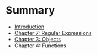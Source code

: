 # Summary

* [Introduction](README.md)
* [Chapter 7: Regular Expressions](chapter_7_regular_expressions.md)
* [Chapter 3: Objects](chapter_3_objects.md)
* Chapter 4: Functions

